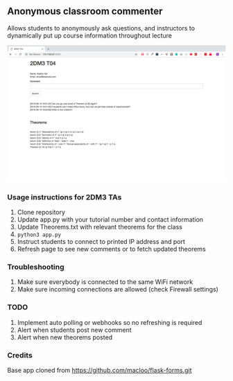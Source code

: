## Anonymous classroom commenter
Allows students to anonymously ask questions, and instructors to dynamically put up course information throughout lecture

![Alt text](Resources/screenshot.png?raw=true "Screenshot")

### Usage instructions for 2DM3 TAs
1. Clone repository
2. Update app.py with your tutorial number and contact information
3. Update Theorems.txt with relevant theorems for the class
4. `python3 app.py`
5. Instruct students to connect to printed IP address and port
6. Refresh page to see new comments or to fetch updated theorems

### Troubleshooting
1. Make sure everybody is connected to the same WiFi network
2. Make sure incoming connections are allowed (check Firewall settings)

### TODO
1. Implement auto polling or webhooks so no refreshing is required
2. Alert when students post new comment
3. Alert when new theorems posted

### Credits
Base app cloned from https://github.com/macloo/flask-forms.git
